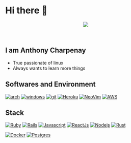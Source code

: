 # Hi there 👋
<a href="https://www.codewars.com/users/talmidiel">
  <p align="center">
    <img src=https://www.codewars.com/users/talmidiel/badges/large />
  </p>
</a>

<br />

## I am Anthony Charpenay

- True passionate of linux
- Always wants to learn more things

## Softwares and Environment

[![arch](https://img.shields.io/badge/ArchLinux-00ffe9?style=social&logo=archlinux)](https://archlinux.org/)
[![windows](https://img.shields.io/badge/Windows-00ffe9?style=social&logo=windows)](https://www.microsoft.com/en-us/windows/)
[![git](https://img.shields.io/badge/Git-00ffe9?style=social&logo=git)](https://git-scm.com/)
[![Heroku](https://img.shields.io/badge/Heroku-00ffe9?style=social&logo=heroku)](https://www.heroku.com/home)
[![NeoVim](https://img.shields.io/badge/NeoVim-00ffe9?style=social&logo=Neovim)](https://www.jetbrains.com/fr-fr/ruby/)
[![AWS](https://img.shields.io/badge/AWS-00ffe9?style=social&logo=amazon)](https://aws.amazon.com/)

## Stack
[![Ruby](https://img.shields.io/badge/Ruby-00ffe9?style=social&logo=ruby)](https://www.ruby-lang.org/en/)
[![Rails](https://img.shields.io/badge/Rails-00ffe9?style=social&logo=rubyonrails)](https://rubyonrails.org/)
[![Javascript](https://img.shields.io/badge/Javascript-00ffe9?style=social&logo=javascript)](https://developer.mozilla.org/fr/docs/Web/JavaScript)
[![ReactJs](https://img.shields.io/badge/ReactJs-00ffe9?style=social&logo=react)](https://developer.mozilla.org/fr/docs/Web/JavaScript)
[![Nodejs](https://img.shields.io/badge/NodeJS-00ffe9?style=social&logo=node.js)](https://nodejs.org/en/)
[![Rust](https://img.shields.io/badge/Rust-00ffe9?style=social&logo=rust)](https://www.rust-lang.com/)

[![Docker](https://img.shields.io/badge/Docker-00ffe9?style=social&logo=docker)](https://www.docker.com/)
[![Postgres](https://img.shields.io/badge/PostgreSQL-00ffe9?style=social&logo=postgresql)](https://www.postgresql.org/)
